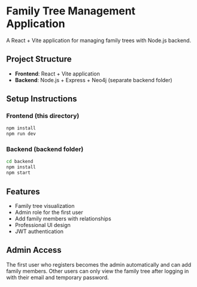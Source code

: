 # Family Tree Management Application

A React + Vite application for managing family trees with Node.js backend.

## Project Structure

- **Frontend**: React + Vite application  
- **Backend**: Node.js + Express + Neo4j (separate backend folder)

## Setup Instructions

### Frontend (this directory)
```bash
npm install
npm run dev
```

### Backend (backend folder)  
```bash
cd backend
npm install
npm start
```

## Features

- Family tree visualization
- Admin role for the first user
- Add family members with relationships
- Professional UI design
- JWT authentication

## Admin Access

The first user who registers becomes the admin automatically and can add family members. Other users can only view the family tree after logging in with their email and temporary password.